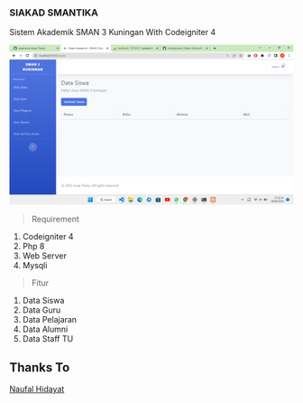 ### SIAKAD SMANTIKA
 Sistem Akademik SMAN 3 Kuningan With Codeigniter 4 

![Tampilan](https://raw.githubusercontent.com/aceptriana/siakad-smantika/main/siakad.png)
>Requirement
1. Codeigniter 4
2. Php 8  
3. Web Server
4. Mysqli

>Fitur
1. Data Siswa
2. Data Guru  
3. Data Pelajaran
4. Data Alumni
5. Data Staff TU

## Thanks To
[Naufal Hidayat](https://wa.me/6281394713563)
